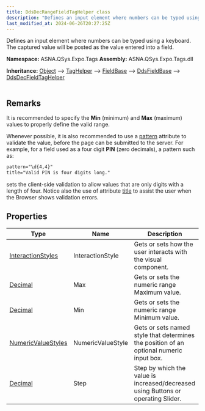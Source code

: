```yaml
---
title: DdsDecRangeFieldTagHelper class
description: "Defines an input element where numbers can be typed using a keyboard. The captured value will be posted as the value entered into a field.  "
last_modified_at: 2024-06-26T20:27:25Z
---
```


Defines an input element where numbers can be typed using a keyboard. The captured value will be posted as the value entered into a field. 

**Namespace:** ASNA.QSys.Expo.Tags
**Assembly:** ASNA.QSys.Expo.Tags.dll

**Inheritance:** [Object](https://docs.microsoft.com/en-us/dotnet/api/system.object) --> [TagHelper](https://learn.microsoft.com/en-us/dotnet/api/microsoft.aspnetcore.razor.taghelpers.taghelper?view=aspnetcore-8.0) --> [FieldBase](/reference/expo/qsys-expo-tags/field-base.html) --> [DdsFieldBase](/reference/expo/qsys-expo-tags/dds-field-base.html) --> [DdsDecFieldTagHelper](/reference/expo/qsys-expo-tags/dds-dec-field-tag-helper.html)
<br>
<br>

## Remarks

It is recommended to specify the **Min** (minimum) and **Max** (maximum) values to properly define the valid range.

Whenever possible, it is also recommended to use a [pattern](https://developer.mozilla.org/en-US/docs/Web/HTML/Attributes/pattern) attribute to validate the value, before the page can be submitted to the server. For example, for a field used as a four digit **PIN** (zero decimals), a pattern such as:

```html
pattern="\d{4,4}"
title="Valid PIN is four digits long."
```

sets the client-side validation to allow values that are only digits with a length of four. Notice also the use of attribute [title](https://developer.mozilla.org/en-US/docs/Web/HTML/Attributes/pattern#usability) to assist the user when the Browser shows validation errors.

## Properties

| Type | Name | Description
| --- | --- | --- 
| [InteractionStyles](/reference/expo/qsys-expo-tags/interaction-styles.html) | InteractionStyle | Gets or sets how the user interacts with the visual component. |
| [Decimal](https://learn.microsoft.com/en-us/dotnet/csharp/language-reference/builtin-types/floating-point-numeric-types) | Max | Gets or sets the numeric range Maximum value. |
| [Decimal](https://learn.microsoft.com/en-us/dotnet/csharp/language-reference/builtin-types/floating-point-numeric-types) | Min | Gets or sets the numeric range Minimum value. |
| [NumericValueStyles](/reference/expo/qsys-expo-tags/numeric-value-styles.html) | NumericValueStyle | Gets or sets named style that determines the position of an optional numeric input box. |
| [Decimal](https://learn.microsoft.com/en-us/dotnet/csharp/language-reference/builtin-types/floating-point-numeric-types) | Step | Step by which the value is increased/decreased using Buttons or operating Slider. |
